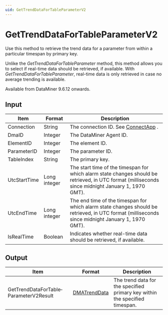 ```yaml
---
uid: GetTrendDataForTableParameterV2
---
```


# GetTrendDataForTableParameterV2

Use this method to retrieve the trend data for a parameter from within a particular timespan by primary key.

Unlike the *GetTrendDataForTableParameter* method, this method allows you to select if real-time data should be retrieved, if available. With *GetTrendDataForTableParameter*, real-time data is only retrieved in case no average trending is available.

Available from DataMiner 9.6.12 onwards.

## Input

| Item         | Format       | Description                                                                                                                                        |
|--------------|--------------|----------------------------------------------------------------------------------------------------------------------------------------------------|
| Connection   | String       | The connection ID. See [ConnectApp](xref:ConnectApp) .                                                                   |
| DmaID        | Integer      | The DataMiner Agent ID.                                                                                                                            |
| ElementID    | Integer      | The element ID.                                                                                                                                    |
| ParameterID  | Integer      | The parameter ID.                                                                                                                                  |
| TableIndex   | String       | The primary key.                                                                                                                                   |
| UtcStartTime | Long integer | The start time of the timespan for which alarm state changes should be retrieved, in UTC format (milliseconds since midnight January 1, 1970 GMT). |
| UtcEndTime   | Long integer | The end time of the timespan for which alarm state changes should be retrieved, in UTC format (milliseconds since midnight January 1, 1970 GMT).   |
| IsRealTime   | Boolean      | Indicates whether real-time data should be retrieved, if available.                                                                                |

## Output

| Item                                   | Format                                                   | Description                                                                 |
|----------------------------------------|----------------------------------------------------------|-----------------------------------------------------------------------------|
| GetTrendDataForTable­ParameterV2Result | [DMATrendData](xref:DMATrendData) | The trend data for the specified primary key within the specified timespan. |

